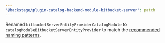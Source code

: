 ```yaml
---
'@backstage/plugin-catalog-backend-module-bitbucket-server': patch
---
```


Renamed `bitbucketServerEntityProviderCatalogModule` to `catalogModuleBitbucketServerEntityProvider` to match the [recommended naming patterns](https://backstage.io/docs/backend-system/architecture/naming-patterns).
